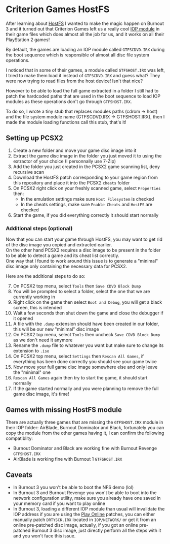# Criterion Games HostFS

After learning about [HostFS](https://github.com/Nahelam/PCSX2-HostFS-Patches/tree/main) I wanted to make the magic happen on Burnout 3 and it turned out that Criterion Games left us a really cool [IOP module](https://github.com/RetroReversing/retroReversing/blob/master/pages/consoles/ps2/irxFiles.md) in their game files which does almost all the job for us, and it works on all their PlayStation 2 games!

By default, the games are loading an IOP module called `GTFSCDVD.IRX` during the boot sequence which is responsible of almost all disc file system operations.

I noticed that in some of their games, a module called `GTFSHOST.IRX` was left, I tried to make them load it instead of `GTFSCDVD.IRX` and guess what? They were now trying to read files from the host device! Isn't that nice?

However to be able to load the full game extracted in a folder I still had to patch the hardcoded paths that are used in the boot sequence to load IOP modules as these operations don't go through `GTFSHOST.IRX`.

To do so, I wrote a tiny stub that replaces modules paths (cdrom -> host) and the file system module name (GTFSCDVD.IRX -> GTFSHOST.IRX), then I made the module loading functions call this stub, that's it!

## Setting up PCSX2
1. Create a new folder and move your game disc image into it
2. Extract the game disc image in the folder you just moved it to using the extractor of your choice (I personnally use 7-Zip)
3. Add the folder you just created in the PCSX2 game scanning list, deny recursive scan
4. Download the HostFS patch corresponding to your game region from this repository and place it into the PCSX2 `cheats` folder
5. On PCSX2 right click on your freshly scanned game, select `Properties` then:
   - In the emulation settings make sure `Host Filesystem` is checked
   - In the cheats settings, make sure `Enable Cheats` and `HostFS` are checked
6. Start the game, if you did everything correctly it should start normally

### Additional steps (optional)
Now that you can start your game through HostFS, you may want to get rid of the disc image you copied and extracted earlier.\
On the other hand PCSX2 requires a disc image to be present in the folder to be able to detect a game and its cheat list correctly.\
One way that I found to work around this issue is to generate a "minimal" disc image only containing the necessary data for PCSX2.

Here are the additional steps to do so:

7. On PCSX2 top menu, select `Tools` then `Save CDVD Block Dump`
8. You will be prompted to select a folder, select the one that we are currently working in
9. Right click on the game then select `Boot and Debug`, you will get a black screen, this is intended
10. Wait a few seconds then shut down the game and close the debugger if it opened
11. A file with the `.dump` extension should have been created in our folder, this will be our new "minimal" disc image
12. On PCSX2 top menu, select `Tools` then uncheck `Save CDVD Block Dump` as we don't need it anymore
13. Rename the `.dump` file to whatever you want but make sure to change its extension to `.iso`
14. On PCSX2 top menu, select `Settings` then `Rescan All Games`, if everything has been done correctly you should see your game twice
15. Now move your full game disc image somewhere else and only leave the "minimal" one
16. `Rescan All Games` again then try to start the game, it should start normally
17. If the game started normally and you were planning to remove the full game disc image, it's time!
    
## Games with missing HostFS module
There are actually three games that are missing the `GTFSHOST.IRX` module in their IOP folder: AirBlade, Burnout Dominator and Black, fortunately you can copy the module from the other games having it, I can confirm the following compatiblity:
- Burnout Dominator and Black are working fine with Burnout Revenge `GTFSHOST.IRX`
- AirBlade is working fine with Burnout 1 `GTFSHOST.IRX`

## Caveats
- In Burnout 3 you won't be able to boot the NFS demo (lol)
- In Burnout 3 and Burnout Revenge you won't be able to boot into the network configuration utility, make sure you already have one saved in your memory card if you want to play online
- In Burnout 3, loading a different IOP module than usual will invalidate the IOP address if you are using the [Play Online](https://github.com/Nahelam/PCSX2-Burnout-Mods/tree/main/Burnout%203%20Takedown/Play%20Online) patches, you can either manually patch `DRTYSCK.IRX` located in `IOP/NETWORK/` or get it from an online pre-patched disc image, actually, if you got an online pre-patched Burnout 3 disc image, just directly perform all the steps with it and you won't face this issue.
